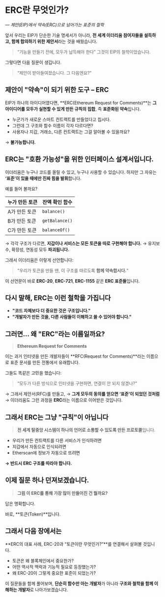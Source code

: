 # ERC란 무엇인가?

_— 제안(EIP)에서 약속(ERC)으로 넘어가는 표준의 철학_

앞서 우리는 EIP가 단순한 기술 명세서가 아니라,
**전 세계 이더리움 참여자들을 설득하고, 함께 합의하기 위한 제안서**라는 것을 배웠습니다.

> “기능을 만들기 전에, 모두가 납득해야 한다”
> 그것이 EIP의 철학이었습니다.

그렇다면 다음 질문이 생깁니다.

> “제안이 받아들여졌습니다. 그 다음엔요?”

## 제안이 "약속"이 되기 위한 도구 – **ERC**

EIP가 하나의 아이디어였다면,
**ERC(Ethereum Request for Comments)**는 **그 아이디어를 모두가 실현할 수 있게 만든 규칙의 집합**,
즉 **표준화된 약속**입니다.

- 누군가가 새로운 스마트 컨트랙트를 만들었다고 칩시다.
- 그런데 그 구조와 함수 이름이 각자 다르다면?
- 사용자나 지갑, 거래소, 다른 컨트랙트는 그걸 알아볼 수 있을까요?

→ **불가능합니다.**

## ERC는 "호환 가능성"을 위한 **인터페이스 설계서**입니다.

이더리움은 누구나 코드를 올릴 수 있고, 누구나 사용할 수 있습니다.
하지만 그 자유는 **‘표준’이 있을 때에만 진짜 힘을 발휘**합니다.

예를 들어 볼까요?

| 누가 만든 토큰 | 잔액 확인 함수 |
| -------------- | -------------- |
| A가 만든 토큰  | `balance()`    |
| B가 만든 토큰  | `getBalance()` |
| C가 만든 토큰  | `balanceOf()`  |

→ 각각 구조가 다르면, **지갑이나 서비스는 모든 토큰을 따로 구현해야 합니다.**
→ 유지보수, 확장성, 연동성 모두 **파괴됩니다.**

그래서 이더리움은 이렇게 선언합니다:

> "우리가 토큰을 만들 땐,
> 이 구조를 따르도록 **함께 약속합시다.**"

이 선언문이 바로 **ERC-20**, **ERC-721**, **ERC-1155** 같은 **ERC 표준들**입니다.

## 다시 말해, ERC는 이런 철학을 가집니다

- **"코드 자체보다 더 중요한 것은 구조입니다."**
- **"개발자가 만든 것을, 다른 사람들이 이해하고 쓸 수 있어야 합니다."**

## 그러면... 왜 "ERC"라는 이름일까요?

> **Ethereum Request for Comments**

이는 과거 인터넷을 만든 개발자들이
**RFC(Request for Comments)**라는 이름으로 표준 문서를 만든 전통에서 유래합니다.

그들도 똑같은 고민을 했습니다:

> “모두가 다른 방식으로 인터넷을 구현하면, 연결이 안 되지 않겠나?”

→ 그래서 제안서(RFC)를 만들고,
→ **그게 모두의 동의를 얻으면 ‘표준’이 되었던 것처럼**
→ 이더리움도 그런 과정을 **ERC**라는 이름으로 이어받은 것입니다.

## 그래서 ERC는 그냥 "규칙"이 아닙니다

> **전 세계 탈중앙 시스템이 하나의 언어로 소통할 수 있도록 만든 프로토콜**입니다.

- 우리가 만든 컨트랙트를 다른 서비스가 인식하려면
- 지갑에서 자동으로 인식되려면
- Etherscan에 정보가 자동으로 뜨려면

**→ 반드시 ERC 구조를 따라야 합니다.**

## 이제 질문 하나 던져보겠습니다.

> **그럼 이 ERC를 통해 가장 많이 만들어진 건 뭘까요?**

답은 명확합니다.

바로,
**토큰(Token)**입니다.

## 그래서 다음 장에서는

**ERC의 대표 사례, ERC-20과 “토큰이란 무엇인가?”**를 연결해서 살펴볼 것입니다.

- 토큰은 왜 블록체인에서 중요한가?
- 어떤 역사적 맥락과 기능적 필요로 등장했는가?
- 왜 ERC-20이 그렇게 중요한 표준이 되었는가?

이 질문들을 함께 풀어보며,
**단순히 함수만 아는 개발자**가 아니라
**구조와 철학을 함께 이해하는 개발자**로 나아가보겠습니다.
